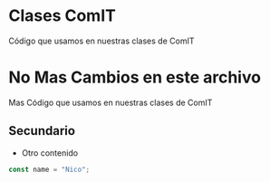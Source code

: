 # Clases ComIT

Código que usamos en nuestras clases de ComIT

# No Mas Cambios en este archivo

Mas Código que usamos en nuestras clases de ComIT

## Secundario

- Otro contenido

```javascript
const name = "Nico";
```
